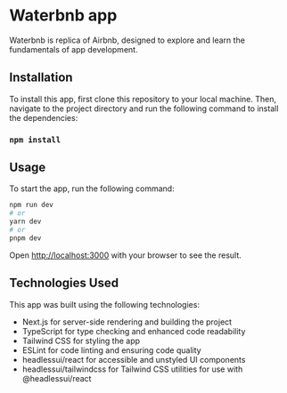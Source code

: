 # Waterbnb app

Waterbnb is replica of Airbnb, designed to explore and learn the fundamentals of app development.

## Installation

To install this app, first clone this repository to your local machine. Then, navigate to the project directory and run the following command to install the dependencies:

### `npm install`

## Usage

To start the app, run the following command:

```bash
npm run dev
# or
yarn dev
# or
pnpm dev
```

Open [http://localhost:3000](http://localhost:3000) with your browser to see the result.

## Technologies Used

This app was built using the following technologies:

- Next.js for server-side rendering and building the project <br />
- TypeScript for type checking and enhanced code readability <br />
- Tailwind CSS for styling the app <br />
- ESLint for code linting and ensuring code quality <br />
- headlessui/react for accessible and unstyled UI components <br />
- headlessui/tailwindcss for Tailwind CSS utilities for use with @headlessui/react
